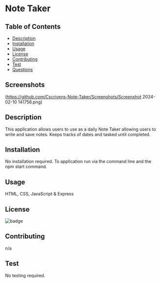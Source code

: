 # Note Taker

## Table of Contents

- [Description](#description)
- [Installation](#installation)
- [Usage](#usage)
- [License](#license)
- [Contributing](#contributing)
- [Test](#test)
- [Questions](#questions)

## Screenshots
(https://github.com/Cscrivens-Note-Taker/Screenshots/Screenshot 2024-02-10 141756.png)

## Description
This application allows users to use as a daily Note Taker allowing users to write and save notes.
Keeps tracks of dates and tasked until completed.

## Installation

No installation required.
To application run via the command line and the npm start command.

## Usage

HTML, CSS, JavaScript & Express

## License

![badge](https://img.shields.io/badge/license-MIT-blue.svg)

## Contributing

n/a

## Test

No testing required.



